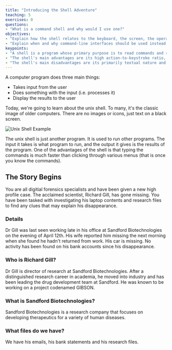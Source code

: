 ```yaml
---
title: "Introducing the Shell Adventure"
teaching: 5
exercises: 0
questions:
- "What is a command shell and why would I use one?"
objectives:
- "Explain how the shell relates to the keyboard, the screen, the operating system, and users' programs."
- "Explain when and why command-line interfaces should be used instead of graphical interfaces."
keypoints:
- "A shell is a program whose primary purpose is to read commands and run other programs."
- "The shell's main advantages are its high action-to-keystroke ratio, its support for automating repetitive tasks, and its capacity to access networked machines."
- "The shell's main disadvantages are its primarily textual nature and how cryptic its commands and operation can be."
---
```


A computer program does three main things:
- Takes input from the user
- Does something with the input (i.e. processes it)
- Display the results to the user

Today, we're going to learn about the unix shell. To many, it's the classic image of older computers. There are no images or icons, just text on a black screen.

![Unix Shell Example](https://upload.wikimedia.org/wikipedia/commons/b/bf/Version_7_UNIX_SIMH_PDP11_Kernels_Shell.png)

The unix shell is just another program. It is used to run other programs. The input it takes is what program to run, and the output it gives is the results of the program. One of the advantages of the shell is that typing the commands is much faster than clicking through various menus (that is once you know the commands).

## The Story Begins

You are all digitial forensics specialists and have been given a new high profile case. The acclaimed scientist, Richard Gill, has gone missing. You have been tasked with investigating his laptop contents and research files to find any clues that may explain his disappearance.

### Details

Dr Gill was last seen working late in his office at Sandford Biotechnologies on the evening of April 12th. His wife reported him missing the next morning when she found he hadn't returned from work. His car is missing. No activity has been found on his bank accounts since his disappearance.

### Who is Richard Gill?

Dr Gill is director of research at Sandford Biotechnologies. After a distinguished research career in academia, he moved into industry and has been leading the drug development team at Sandford. He was known to be working on a project codenamed GIBSON.

### What is Sandford Biotechnologies?

Sandford Biotechnologies is a research company that focuses on developing therapeutics for a variety of human diseases.

### What files do we have?

We have his emails, his bank statements and his research files.

